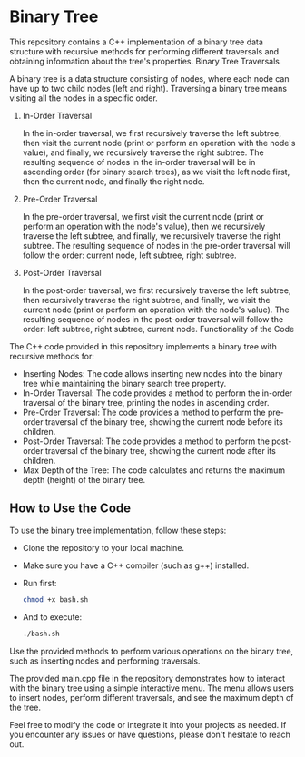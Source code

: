 # Binary Tree

This repository contains a C++ implementation of a binary tree data structure with recursive methods for performing different traversals and obtaining information about the tree's properties.
Binary Tree Traversals

A binary tree is a data structure consisting of nodes, where each node can have up to two child nodes (left and right). Traversing a binary tree means visiting all the nodes in a specific order.

1. In-Order Traversal

    In the in-order traversal, we first recursively traverse the left subtree, then visit the current node (print or perform an operation with the node's value), and finally, we recursively traverse the right subtree. The resulting sequence of nodes in the in-order traversal will be in ascending order (for binary search trees), as we visit the left node first, then the current node, and finally the right node.

2. Pre-Order Traversal

    In the pre-order traversal, we first visit the current node (print or perform an operation with the node's value), then we recursively traverse the left subtree, and finally, we recursively traverse the right subtree. The resulting sequence of nodes in the pre-order traversal will follow the order: current node, left subtree, right subtree.

3. Post-Order Traversal

    In the post-order traversal, we first recursively traverse the left subtree, then recursively traverse the right subtree, and finally, we visit the current node (print or perform an operation with the node's value). The resulting sequence of nodes in the post-order traversal will follow the order: left subtree, right subtree, current node.
    Functionality of the Code

The C++ code provided in this repository implements a binary tree with recursive methods for:

* Inserting Nodes: The code allows inserting new nodes into the binary tree while maintaining the binary search tree property.
* In-Order Traversal: The code provides a method to perform the in-order traversal of the binary tree, printing the nodes in ascending order.
* Pre-Order Traversal: The code provides a method to perform the pre-order traversal of the binary tree, showing the current node before its children.
* Post-Order Traversal: The code provides a method to perform the post-order traversal of the binary tree, showing the current node after its children.
* Max Depth of the Tree: The code calculates and returns the maximum depth (height) of the binary tree.

## How to Use the Code

To use the binary tree implementation, follow these steps:

* Clone the repository to your local machine.
* Make sure you have a C++ compiler (such as g++) installed.
* Run first:

    ```bash
    chmod +x bash.sh
    ```

* And to execute:

    ```bash
    ./bash.sh
    ```

Use the provided methods to perform various operations on the binary tree, such as inserting nodes and performing traversals.

The provided main.cpp file in the repository demonstrates how to interact with the binary tree using a simple interactive menu. The menu allows users to insert nodes, perform different traversals, and see the maximum depth of the tree.

Feel free to modify the code or integrate it into your projects as needed. If you encounter any issues or have questions, please don't hesitate to reach out.

